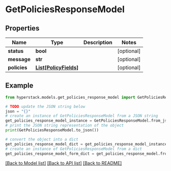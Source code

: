 # GetPoliciesResponseModel


## Properties

Name | Type | Description | Notes
------------ | ------------- | ------------- | -------------
**status** | **bool** |  | [optional] 
**message** | **str** |  | [optional] 
**policies** | [**List[PolicyFields]**](PolicyFields.md) |  | [optional] 

## Example

```python
from hyperstack.models.get_policies_response_model import GetPoliciesResponseModel

# TODO update the JSON string below
json = "{}"
# create an instance of GetPoliciesResponseModel from a JSON string
get_policies_response_model_instance = GetPoliciesResponseModel.from_json(json)
# print the JSON string representation of the object
print(GetPoliciesResponseModel.to_json())

# convert the object into a dict
get_policies_response_model_dict = get_policies_response_model_instance.to_dict()
# create an instance of GetPoliciesResponseModel from a dict
get_policies_response_model_form_dict = get_policies_response_model.from_dict(get_policies_response_model_dict)
```
[[Back to Model list]](../README.md#documentation-for-models) [[Back to API list]](../README.md#documentation-for-api-endpoints) [[Back to README]](../README.md)


